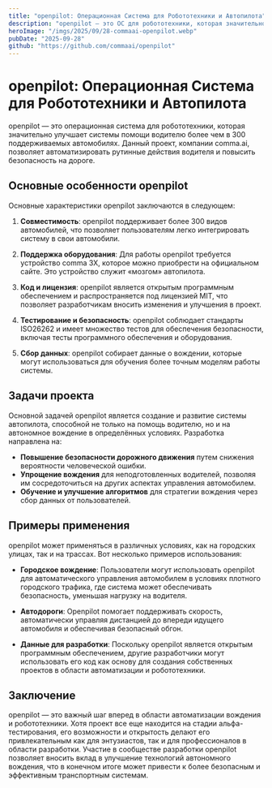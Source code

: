 ```yaml
---
title: "openpilot: Операционная Система для Робототехники и Автопилота"
description: "openpilot — это ОС для робототехники, которая значительно улучшает системы помощи водителю в более чем 300 поддерживаемых автомобилях, обеспечивая надежную и безопасную работу."
heroImage: "/imgs/2025/09/28-commaai-openpilot.webp"
pubDate: "2025-09-28"
github: "https://github.com/commaai/openpilot"
---
```


# openpilot: Операционная Система для Робототехники и Автопилота

openpilot — это операционная система для робототехники, которая значительно улучшает системы помощи водителю более чем в 300 поддерживаемых автомобилях. Данный проект, компании comma.ai, позволяет автоматизировать рутинные действия водителя и повысить безопасность на дороге.

## Основные особенности openpilot

Основные характеристики openpilot заключаются в следующем:

1. **Совместимость**: openpilot поддерживает более 300 видов автомобилей, что позволяет пользователям легко интегрировать систему в свои автомобили.

2. **Поддержка оборудования**: Для работы openpilot требуется устройство comma 3X, которое можно приобрести на официальном сайте. Это устройство служит «мозгом» автопилота.

3. **Код и лицензия**: openpilot является открытым программным обеспечением и распространяется под лицензией MIT, что позволяет разработчикам вносить изменения и улучшения в проект.

4. **Тестирование и безопасность**: openpilot соблюдает стандарты ISO26262 и имеет множество тестов для обеспечения безопасности, включая тесты программного обеспечения и оборудования.

5. **Сбор данных**: openpilot собирает данные о вождении, которые могут использоваться для обучения более точным моделям работы системы.

## Задачи проекта

Основной задачей openpilot является создание и развитие системы автопилота, способной не только на помощь водителю, но и на автономное вождение в определённых условиях. Разработка направлена на:

- **Повышение безопасности дорожного движения** путем снижения вероятности человеческой ошибки.
- **Упрощение вождения** для неподготовленных водителей, позволяя им сосредоточиться на других аспектах управления автомобилем.
- **Обучение и улучшение алгоритмов** для стратегии вождения через сбор данных от пользователей.

## Примеры применения

openpilot может применяться в различных условиях, как на городских улицах, так и на трассах. Вот несколько примеров использования:

- **Городское вождение**: Пользователи могут использовать openpilot для автоматического управления автомобилем в условиях плотного городского трафика, где система может обеспечивать безопасность, уменьшая нагрузку на водителя.

- **Автодороги**: Openpilot помогает поддерживать скорость, автоматически управляя дистанцией до впереди идущего автомобиля и обеспечивая безопасный обгон.

- **Данные для разработки**: Поскольку openpilot является открытым программным обеспечением, другие разработчики могут использовать его код как основу для создания собственных проектов в области автоматизации и робототехники.

## Заключение

openpilot — это важный шаг вперед в области автоматизации вождения и робототехники. Хотя проект все еще находится на стадии альфа-тестирования, его возможности и открытость делают его привлекательным как для энтузиастов, так и для профессионалов в области разработки. Участие в сообществе разработки openpilot позволяет вносить вклад в улучшение технологий автономного вождения, что в конечном итоге может привести к более безопасным и эффективным транспортным системам.
